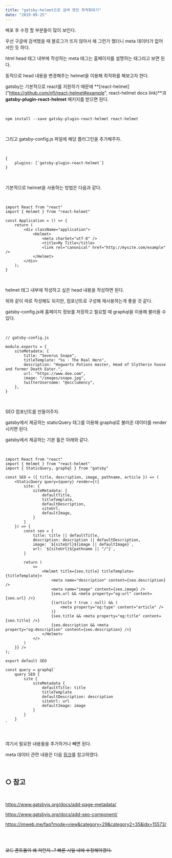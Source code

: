 ```yaml
---
title: "gatsby-helmet으로 검색 엔진 최적화하기"
date: "2019-09-25"
---
```


배포 후 수정 할 부분들이 많이 보인다.


우선 구글에 검색했을 때 블로그가 뜨지 않아서 왜 그런가 했더니 meta 데이터가 없어서인 듯 하다.


html head 태그 내부에 작성하는 meta 태그는 홈페이지를 설명하는 태그라고 보면 된다.


동적으로 head 내용을 변경해주는 helmet을 이용해 최적화를 해보고자 한다.


gatsby는 기본적으로 react를 지원하기 때문에 **[react-helmet]("https://github.com/nfl/react-helmet#example", react-helmet docs link)**과 **gatsby-plugin-react-helmet** 패키지를 받으면 된다.

<br>

````
npm install --save gatsby-plugin-react-helmet react-helmet
````

<br>

그리고 gatsby-config.js 파일에 해당 플러그인을 추가해주자.

<br>

````
{
    plugins: [`gatsby-plugin-react-helmet`]
}
````

<br>

기본적으로 helmet을 사용하는 방법은 다음과 같다.

<br>

````
import React from "react"
import { Helmet } from "react-helmet"

const Application = () => {
    return (
        <div className="application">
            <Helmet>
                <meta charSet="utf-8" />
                <title>My Title</title>
                <link rel="canonical" href="http://mysite.com/example" />
            </Helmet>
        </div>
    );
}
````

<br>

helmet 태그 내부에 작성하고 싶은 head 내용을 작성하면 된다. 


위와 같이 따로 작성해도 되지만, 컴포넌트로 구성해 재사용하는게 좋을 것 같다. 


gatsby-config.js에 홈페이지 정보를 저장하고 필요할 때 graphql을 이용해 불러올 수 있다.

<br>

````
// gatsby-config.js

module.exports = {
    siteMetadata: {
        title: "Severus Snape",
        titleTemplate: "%s · The Real Hero",
        description: "Hogwarts Potions master, Head of Slytherin house and former Death Eater.",
        url: "https://www.doe.com",
        image: "/images/snape.jpg",
        twitterUsername: "@occlumency",
    },
}
````
<br>

SEO 컴포넌트를 만들어주자.


gatsby에서 제공하는 staticQuery 태그를 이용해 graphql로 불러온 데이터를 render시키면 된다.


gatsby에서 제공하는 기본 틀은 아래와 같다.

<br>

````
import React from "react"
import { Helmet } from "react-helmet"
import { StaticQuery, graphql } from "gatsby"

const SEO = ({ title, description, image, pathname, article }) => (
    <StaticQuery query={query} render={({
        site: {
            siteMetadata: {
                defaultTitle,
                titleTemplate,
                defaultDescription,
                siteUrl,
                defaultImage,
            }
        }
    }) => {
        const seo = {
            title: title || defaultTitle,
            description: description || defaultDescription,
            image: `${siteUrl}${image || defaultImage}`,
            url: `${siteUrl}${pathname || "/"}`,
        }

        return (
            <>
                <Helmet title={seo.title} titleTemplate={titleTemplate}>
                    <meta name="description" content={seo.description} />
                    <meta name="image" content={seo.image} />
                    {seo.url && <meta property="og:url" content={seo.url} />}
                    {(article ? true : null) && (
                        <meta property="og:type" content="article" />
                    )}
                    {seo.title && <meta property="og:title" content={seo.title} />}
                    {seo.description && <meta property="og:description" content={seo.description} />}
                </Helmet>
            </>
        )
    }} />
);

export default SEO

const query = graphql`
    query SEO {
        site {
            siteMetadata {
                defaultTitle: title
                titleTemplate
                defaultDescription: description
                siteUrl: url
                defaultImage: image
            }
        }
    }
`
````

<br>

여기서 필요한 내용들을 추가하거나 빼면 된다.


meta 데이터 관련 내용은 다음 [링크](https://steemit.com/kr/@reggie031/html-seo-web-coding)를 참고하였다.

<br>

## ○ 참고

<br>

<https://www.gatsbyjs.org/docs/add-page-metadata/>


<https://www.gatsbyjs.org/docs/add-seo-component/>


<https://imweb.me/faq?mode=view&category=29&category2=35&idx=15573/>

<br>
<br>

~~코드 폰트들이 왜 저런지...? 빠른 시일 내에 수정해야겠다.~~

